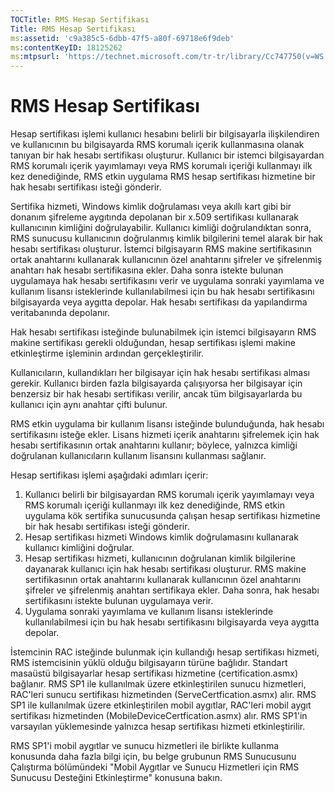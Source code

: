 ```yaml
---
TOCTitle: RMS Hesap Sertifikası
Title: RMS Hesap Sertifikası
ms:assetid: 'c9a385c5-6dbb-47f5-a80f-69718e6f9deb'
ms:contentKeyID: 18125262
ms:mtpsurl: 'https://technet.microsoft.com/tr-tr/library/Cc747750(v=WS.10)'
---
```


RMS Hesap Sertifikası
=====================

Hesap sertifikası işlemi kullanıcı hesabını belirli bir bilgisayarla ilişkilendiren ve kullanıcının bu bilgisayarda RMS korumalı içerik kullanmasına olanak tanıyan bir hak hesabı sertifikası oluşturur. Kullanıcı bir istemci bilgisayardan RMS korumalı içerik yayımlamayı veya RMS korumalı içeriği kullanmayı ilk kez denediğinde, RMS etkin uygulama RMS hesap sertifikası hizmetine bir hak hesabı sertifikası isteği gönderir.

Sertifika hizmeti, Windows kimlik doğrulaması veya akıllı kart gibi bir donanım şifreleme aygıtında depolanan bir x.509 sertifikası kullanarak kullanıcının kimliğini doğrulayabilir. Kullanıcı kimliği doğrulandıktan sonra, RMS sunucusu kullanıcının doğrulanmış kimlik bilgilerini temel alarak bir hak hesabı sertifikası oluşturur. İstemci bilgisayarın RMS makine sertifikasının ortak anahtarını kullanarak kullanıcının özel anahtarını şifreler ve şifrelenmiş anahtarı hak hesabı sertifikasına ekler. Daha sonra istekte bulunan uygulamaya hak hesabı sertifikasını verir ve uygulama sonraki yayımlama ve kullanım lisansı isteklerinde kullanılabilmesi için bu hak hesabı sertifikasını bilgisayarda veya aygıtta depolar. Hak hesabı sertifikası da yapılandırma veritabanında depolanır.

Hak hesabı sertifikası isteğinde bulunabilmek için istemci bilgisayarın RMS makine sertifikası gerekli olduğundan, hesap sertifikası işlemi makine etkinleştirme işleminin ardından gerçekleştirilir.

Kullanıcıların, kullandıkları her bilgisayar için hak hesabı sertifikası alması gerekir. Kullanıcı birden fazla bilgisayarda çalışıyorsa her bilgisayar için benzersiz bir hak hesabı sertifikası verilir, ancak tüm bilgisayarlarda bu kullanıcı için aynı anahtar çifti bulunur.

RMS etkin uygulama bir kullanım lisansı isteğinde bulunduğunda, hak hesabı sertifikasını isteğe ekler. Lisans hizmeti içerik anahtarını şifrelemek için hak hesabı sertifikasının ortak anahtarını kullanır; böylece, yalnızca kimliği doğrulanan kullanıcıların kullanım lisansını kullanması sağlanır.

Hesap sertifikası işlemi aşağıdaki adımları içerir:

1.  Kullanıcı belirli bir bilgisayardan RMS korumalı içerik yayımlamayı veya RMS korumalı içeriği kullanmayı ilk kez denediğinde, RMS etkin uygulama kök sertifika sunucusunda çalışan hesap sertifikası hizmetine bir hak hesabı sertifikası isteği gönderir.
2.  Hesap sertifikası hizmeti Windows kimlik doğrulamasını kullanarak kullanıcı kimliğini doğrular.
3.  Hesap sertifikası hizmeti, kullanıcının doğrulanan kimlik bilgilerine dayanarak kullanıcı için hak hesabı sertifikası oluşturur. RMS makine sertifikasının ortak anahtarını kullanarak kullanıcının özel anahtarını şifreler ve şifrelenmiş anahtarı sertifikaya ekler. Daha sonra, hak hesabı sertifikasını istekte bulunan uygulamaya verir.
4.  Uygulama sonraki yayımlama ve kullanım lisansı isteklerinde kullanılabilmesi için bu hak hesabı sertifikasını bilgisayarda veya aygıtta depolar.

İstemcinin RAC isteğinde bulunmak için kullandığı hesap sertifikası hizmeti, RMS istemcisinin yüklü olduğu bilgisayarın türüne bağlıdır. Standart masaüstü bilgisayarlar hesap sertifikası hizmetine (certification.asmx) bağlanır. RMS SP1 ile kullanılmak üzere etkinleştirilen sunucu hizmetleri, RAC'leri sunucu sertifikası hizmetinden (ServeCertfication.asmx) alır. RMS SP1 ile kullanılmak üzere etkinleştirilen mobil aygıtlar, RAC'leri mobil aygıt sertifikası hizmetinden (MobileDeviceCertfication.asmx) alır. RMS SP1'in varsayılan yüklemesinde yalnızca hesap sertifikası hizmeti etkinleştirilir.

RMS SP1'i mobil aygıtlar ve sunucu hizmetleri ile birlikte kullanma konusunda daha fazla bilgi için, bu belge grubunun RMS Sunucusunu Çalıştırma bölümündeki "Mobil Aygıtlar ve Sunucu Hizmetleri için RMS Sunucusu Desteğini Etkinleştirme" konusuna bakın.
